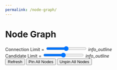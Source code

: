 ```yaml
---
permalink: /node-graph/
---
```


# Node Graph

<form action="" class="legend">
    <label for="connectionlimit">Connection Limit = <span id="connectionlimit-value" class="twodigit"></span></label>
    <input type="range" id="connectionlimit" name="connectionlimit" min=0 max=10 step=1 class="slider">
    <i class="material-icons" id="connectionlimit-info">info_outline</i><br>
    <label for="explicitlimit">Candidate Limit = <span id="explicitlimit-value" class="threedigit"></span></label>
    <input type="range" id="explicitlimit" name="explicitlimit" min=2 max=100 step=1 class="slider">
    <i class="material-icons" id="explicitlimit-info">info_outline</i><br>
    <button type="button" id="submit">Refresh</button>
    <button type="button" id="pinall">Pin All Nodes</button>
    <button type="button" id="unpinall">Unpin All Nodes</button>
</form>

<script type="text/javascript" src="https://d3js.org/d3.v6.min.js"></script>
<link type="text/css" rel="stylesheet" href="./node.css" media="screen" />
<script type="text/javascript" src="./node.js"></script>
<link rel="stylesheet" href="https://fonts.googleapis.com/icon?family=Material+Icons">
